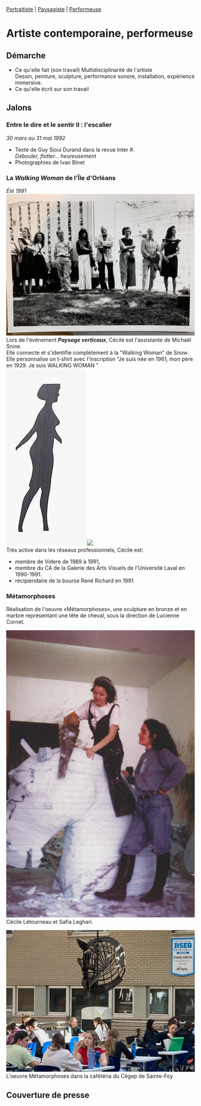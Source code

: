 [Portraitiste](un.md) | [Paysagiste](deux.md) | [Performeuse](trois.md)



# Artiste contemporaine, performeuse

## Démarche 
- Ce qu'elle fait (son travail)
Multidisciplinarité de l'artiste  
Dessin, peinture, sculpture, performance sonore, installation, expérience immersive.
- Ce qu'elle écrit sur son travail

## Jalons
### Entre le dire et le sentir II : l'escalier    
*30 mars au 31 mai 1992*  
- Texte de Guy Sioui Durand dans la revue Inter #.   
_Débouler, flotter... heureusement_   
- Photographies de Ivan Binet

### La *Walking Woman* de l'Île d'Orléans  
*Été 1991*  
![](medias/trois/IMG_7675.jpeg)     
Lors de l'événement *__Paysage verticaux__*, Cécile est l'assistante de Michaël Snow.      
Elle connecte et s'identifie complètement à la "Walking Woman" de Snow.  
Elle personnalise un t-shirt avec l'inscription "Je suis née en 1961, mon père en 1929. Je suis WALKING WOMAN "  
![](medias/trois/wwpinslh-r.jpg)![](medias/IMG_7677.jpeg)    
Très active dans les réseaux professionnels, Cécile est:
- membre de Videre de 1989 à 1991, 
- membre du CA de la Galerie des Arts Visuels de l'Université Laval en 1990-1991.
- récipiendaire de la bourse René Richard en 1991  

### Métamorphoses
Réalisation de l'oeuvre «Métamorphoses», une sculpture en bronze et en marbre représentant une tête de cheval, sous la direction de Lucienne Cornet.  

![Alt text](medias/trois/photo-cecile-et-safia.jpg)  
Cécile Létourneau et Safia Leghari.    

![Alt text](medias/trois/metamorphoses.jpg)  
L'oeuvre Métamorphoses dans la cafétéria du Cégep de Sainte-Foy  
  
## Couverture de presse

